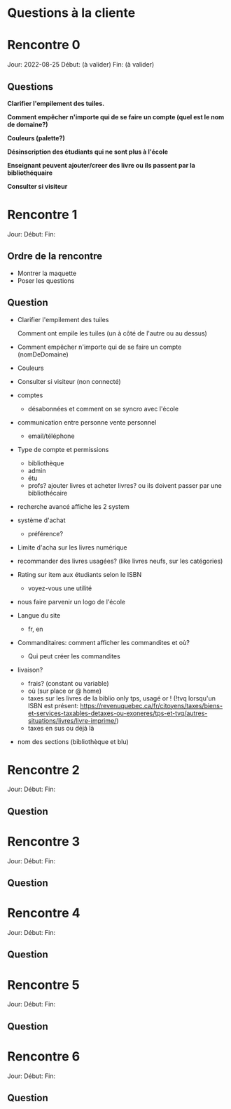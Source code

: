 
Questions à la cliente
======================

# Rencontre 0
Jour: 2022-08-25
Début: (à valider)
Fin: (à valider)

## Questions
**Clarifier l'empilement des tuiles.**
>

**Comment empêcher n'importe qui de se faire un compte (quel est le nom de domaine?)**
>

**Couleurs (palette?)**
>

**Désinscription des étudiants qui ne sont plus à l'école**
>

**Enseignant peuvent ajouter/creer des livre ou ils passent par la bibliothéquaire**
>

**Consulter si visiteur**
>

# Rencontre 1
Jour:
Début:
Fin: 

## Ordre de la rencontre
- Montrer la maquette
- Poser les questions

## Question
- Clarifier l'empilement des tuiles

  Comment ont empile les tuiles (un à côté de l'autre ou au dessus)

- Comment empêcher n'importe qui de se faire un compte (nomDeDomaine)

- Couleurs

- Consulter si visiteur (non connecté)

- comptes
  - désabonnées et comment on se syncro avec l'école

- communication entre personne vente personnel
  - email/téléphone

- Type de compte et permissions
  - bibliothèque
  - admin
  - étu
  - profs? ajouter livres et acheter livres? ou ils doivent passer par une bibliothécaire

- recherche avancé affiche les 2 system






- système d'achat
  - préférence?

- Limite d'acha sur les livres numérique

- recommander des livres usagées?
  (like livres neufs, sur les catégories)

- Rating sur item aux étudiants selon le ISBN
  - voyez-vous une utilité

- nous faire parvenir un logo de l'école

- Langue du site
  - fr, en

- Commanditaires: comment afficher les commandites et où?
  - Qui peut créer les commandites

- livaison?
  - frais? (constant ou variable)
  - où (sur place or @ home)
  - taxes sur les livres de la biblio
    only tps, usagé or ! (!tvq lorsqu'un ISBN est présent: https://revenuquebec.ca/fr/citoyens/taxes/biens-et-services-taxables-detaxes-ou-exoneres/tps-et-tvq/autres-situations/livres/livre-imprime/)
  - taxes en sus ou déjà là
    
- nom des sections (bibliothèque et blu)

# Rencontre 2
Jour:
Début:
Fin: 

## Question

# Rencontre 3
Jour:
Début:
Fin: 

## Question

# Rencontre 4
Jour:
Début:
Fin: 

## Question

# Rencontre 5
Jour:
Début:
Fin: 

## Question

# Rencontre 6
Jour:
Début:
Fin: 

## Question

